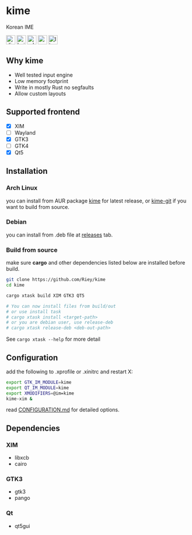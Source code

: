 # kime

Korean IME

[<img alt="discord" src="https://img.shields.io/discord/801107569505992705.svg?style=for-the-badge" height="25">](https://discord.gg/YPnEfZqC6y)
[<img alt="build status" src="https://img.shields.io/github/workflow/status/Riey/kime/CI/master?style=for-the-badge" height="25">](https://github.com/Riey/kime/actions?query=workflow%3ACI)
[<img alt="release version" src="https://img.shields.io/github/v/release/Riey/kime?style=for-the-badge" height="25">](https://github.com/Riey/kime/releases)
[<img alt="aur version" src="https://img.shields.io/aur/version/kime?style=for-the-badge" height="25">](https://aur.archlinux.org/packages/kime/)
[<img alt="license" src="https://img.shields.io/github/license/Riey/kime?style=for-the-badge" height="25">](https://github.com/Riey/kime/blob/master/LICENSE)


## Why kime

* Well tested input engine
* Low memory footprint
* Write in mostly Rust no segfaults
* Allow custom layouts

## Supported frontend

- [x] XIM
- [ ] Wayland
- [x] GTK3
- [ ] GTK4
- [x] Qt5

## Installation

### Arch Linux

you can install from AUR package [kime](https://aur.archlinux.org/packages/kime) for latest release, or [kime-git](https://aur.archlinux.org/packages/kime-git) if you want to build from source.

### Debian

you can install from .deb file at [releases](https://github.com/Riey/kime/releases) tab.

### Build from source

make sure **cargo** and other dependencies listed below are installed before build.

```sh
git clone https://github.com/Riey/kime
cd kime

cargo xtask build XIM GTK3 QT5

# You can now install files from build/out
# or use install task
# cargo xtask install <target-path>
# or you are debian user, use release-deb
# cargo xtask release-deb <deb-out-path>
```

See `cargo xtask --help` for more detail

## Configuration

add the following to .xprofile or .xinitrc and restart X:

```sh
export GTK_IM_MODULE=kime
export QT_IM_MODULE=kime
export XMODIFIERS=@im=kime
kime-xim &
```

read [CONFIGURATION.md](CONFIGURATION.md) for detailed options.

## Dependencies

### XIM

* libxcb
* cairo

### GTK3

* gtk3
* pango

### Qt

* qt5gui
